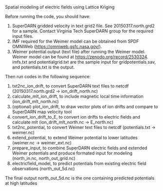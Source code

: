 Spatial modeling of electric fields using Lattice Kriging

Before running the code, you should have:
1. SuperDARN gridded velocity in text grid2 file. See 20150317.north.grd2 for a sample. Contact Virginia Tech SuperDARN group for the required input files.
2. IMF required for the Weimer model can be obtained from SPDF OMNIWeb (https://omniweb.gsfc.nasa.gov/).
3. Weimer potential output (text file) after running the Weimer model. Weimer model can be found at https://zenodo.org/record/2530324. imfs.txt and potentialgrid.txt are the sample input for gridpotentials.sav, and potentials.txt is the output.

Then run codes in the following sequence:
1. txt2nc_ion_drift, to convert SuperDARN text files to netcdf (20150317.north.grd2 -> ion_drift_north.nc)
2. calculate_mlt_ion_drift, to include magnetic local time information (ion_drift_mlt_north.nc)
3. (optional) plot_ion_drift, to draw vector plots of ion drifts and compare to SuperDARN map velocity tool
4. convert_ion_drift_to_E, to convert ion drifts to electric fields and calculate mlt (ion_drift_mlt_north.nc -> E_north.nc)
5. txt2nc_potential, to convert Weimer text files to netcdf (potentials.txt -> weimer.nc)
6. extend_potential, to extend Weimer potential to lower latitudes (weimer.nc -> weimer_ext.nc)
7. prepare_input, to combine SuperDARN electric fields and extended Weimer potentials and produce formated input for modeling (north_in.nc, north_out_grid.nc)
8. electricfield_model, to predict potentials from existing electric field observations (north_out_5d.nc)

The final output north_out_5d.nc is the one containing predicted potentials at high latitudes